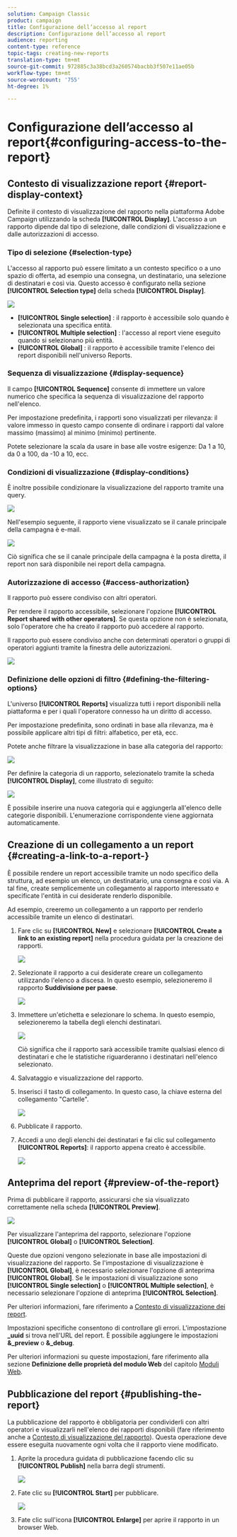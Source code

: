 ```yaml
---
solution: Campaign Classic
product: campaign
title: Configurazione dell’accesso al report
description: Configurazione dell’accesso al report
audience: reporting
content-type: reference
topic-tags: creating-new-reports
translation-type: tm+mt
source-git-commit: 972885c3a38bcd3a260574bacbb3f507e11ae05b
workflow-type: tm+mt
source-wordcount: '755'
ht-degree: 1%

---
```



# Configurazione dell’accesso al report{#configuring-access-to-the-report}

## Contesto di visualizzazione report {#report-display-context}

Definite il contesto di visualizzazione del rapporto nella piattaforma Adobe Campaign  utilizzando la scheda **[!UICONTROL Display]**. L&#39;accesso a un rapporto dipende dal tipo di selezione, dalle condizioni di visualizzazione e dalle autorizzazioni di accesso.

### Tipo di selezione {#selection-type}

L&#39;accesso al rapporto può essere limitato a un contesto specifico o a uno spazio di offerta, ad esempio una consegna, un destinatario, una selezione di destinatari e così via. Questo accesso è configurato nella sezione **[!UICONTROL Selection type]** della scheda **[!UICONTROL Display]**.

![](assets/s_ncs_advuser_report_visibility_4.png)

* **[!UICONTROL Single selection]** : il rapporto è accessibile solo quando è selezionata una specifica entità.
* **[!UICONTROL Multiple selection]** : l&#39;accesso al report viene eseguito quando si selezionano più entità.
* **[!UICONTROL Global]** : il rapporto è accessibile tramite l&#39;elenco dei report disponibili nell&#39;universo Reports.

### Sequenza di visualizzazione {#display-sequence}

Il campo **[!UICONTROL Sequence]** consente di immettere un valore numerico che specifica la sequenza di visualizzazione del rapporto nell&#39;elenco.

Per impostazione predefinita, i rapporti sono visualizzati per rilevanza: il valore immesso in questo campo consente di ordinare i rapporti dal valore massimo (massimo) al minimo (minimo) pertinente.

Potete selezionare la scala da usare in base alle vostre esigenze: Da 1 a 10, da 0 a 100, da -10 a 10, ecc.

### Condizioni di visualizzazione {#display-conditions}

È inoltre possibile condizionare la visualizzazione del rapporto tramite una query.

![](assets/s_ncs_advuser_report_visibility_5.png)

Nell&#39;esempio seguente, il rapporto viene visualizzato se il canale principale della campagna è e-mail.

![](assets/s_ncs_advuser_report_visibility_6.png)

Ciò significa che se il canale principale della campagna è la posta diretta, il report non sarà disponibile nei report della campagna.

### Autorizzazione di accesso {#access-authorization}

Il rapporto può essere condiviso con altri operatori.

Per rendere il rapporto accessibile, selezionare l&#39;opzione **[!UICONTROL Report shared with other operators]**. Se questa opzione non è selezionata, solo l&#39;operatore che ha creato il rapporto può accedere al rapporto.

Il rapporto può essere condiviso anche con determinati operatori o gruppi di operatori aggiunti tramite la finestra delle autorizzazioni.

![](assets/s_ncs_advuser_report_visibility_8.png)

### Definizione delle opzioni di filtro {#defining-the-filtering-options}

L&#39;universo **[!UICONTROL Reports]** visualizza tutti i report disponibili nella piattaforma e per i quali l&#39;operatore connesso ha un diritto di accesso.

Per impostazione predefinita, sono ordinati in base alla rilevanza, ma è possibile applicare altri tipi di filtri: alfabetico, per età, ecc.

Potete anche filtrare la visualizzazione in base alla categoria del rapporto:

![](assets/report_ovv_select_type.png)

Per definire la categoria di un rapporto, selezionatelo tramite la scheda **[!UICONTROL Display]**, come illustrato di seguito:

![](assets/report_select_category.png)

È possibile inserire una nuova categoria qui e aggiungerla all&#39;elenco delle categorie disponibili. L&#39;enumerazione corrispondente viene aggiornata automaticamente.

## Creazione di un collegamento a un report {#creating-a-link-to-a-report-}

È possibile rendere un report accessibile tramite un nodo specifico della struttura, ad esempio un elenco, un destinatario, una consegna e così via. A tal fine, create semplicemente un collegamento al rapporto interessato e specificate l&#39;entità in cui desiderate renderlo disponibile.

Ad esempio, creeremo un collegamento a un rapporto per renderlo accessibile tramite un elenco di destinatari.

1. Fare clic su **[!UICONTROL New]** e selezionare **[!UICONTROL Create a link to an existing report]** nella procedura guidata per la creazione dei rapporti.

   ![](assets/s_ncs_advuser_report_wizard_link_01.png)

1. Selezionate il rapporto a cui desiderate creare un collegamento utilizzando l&#39;elenco a discesa. In questo esempio, selezioneremo il rapporto **Suddivisione per paese**.

   ![](assets/s_ncs_advuser_report_wizard_link_02.png)

1. Immettere un&#39;etichetta e selezionare lo schema. In questo esempio, selezioneremo la tabella degli elenchi destinatari.

   ![](assets/s_ncs_advuser_report_wizard_link_03.png)

   Ciò significa che il rapporto sarà accessibile tramite qualsiasi elenco di destinatari e che le statistiche riguarderanno i destinatari nell&#39;elenco selezionato.

1. Salvataggio e visualizzazione del rapporto.
1. Inserisci il tasto di collegamento. In questo caso, la chiave esterna del collegamento &quot;Cartelle&quot;.

   ![](assets/s_ncs_advuser_report_wizard_link_04.png)

1. Pubblicate il rapporto.
1. Accedi a uno degli elenchi dei destinatari e fai clic sul collegamento **[!UICONTROL Reports]**: il rapporto appena creato è accessibile.

   ![](assets/s_ncs_advuser_report_wizard_link_05.png)

## Anteprima del report {#preview-of-the-report}

Prima di pubblicare il rapporto, assicurarsi che sia visualizzato correttamente nella scheda **[!UICONTROL Preview]**.

![](assets/s_ncs_advuser_report_preview_01.png)

Per visualizzare l&#39;anteprima del rapporto, selezionare l&#39;opzione **[!UICONTROL Global]** o **[!UICONTROL Selection]**.

Queste due opzioni vengono selezionate in base alle impostazioni di visualizzazione del rapporto. Se l&#39;impostazione di visualizzazione è **[!UICONTROL Global]**, è necessario selezionare l&#39;opzione di anteprima **[!UICONTROL Global]**. Se le impostazioni di visualizzazione sono **[!UICONTROL Single selection]** o **[!UICONTROL Multiple selection]**, è necessario selezionare l&#39;opzione di anteprima **[!UICONTROL Selection]**.

Per ulteriori informazioni, fare riferimento a [Contesto di visualizzazione dei report](#report-display-context).

Impostazioni specifiche consentono di controllare gli errori. L&#39;impostazione **_uuid** si trova nell&#39;URL del report. È possibile aggiungere le impostazioni **&amp;_preview** o **&amp;_debug**.

Per ulteriori informazioni su queste impostazioni, fare riferimento alla sezione **Definizione delle proprietà del modulo Web** del capitolo [Moduli Web](../../web/using/about-web-forms.md).

## Pubblicazione del report {#publishing-the-report}

La pubblicazione del rapporto è obbligatoria per condividerli con altri operatori e visualizzarli nell&#39;elenco dei rapporti disponibili (fare riferimento anche a [Contesto di visualizzazione del rapporto](#report-display-context)). Questa operazione deve essere eseguita nuovamente ogni volta che il rapporto viene modificato.

1. Aprite la procedura guidata di pubblicazione facendo clic su **[!UICONTROL Publish]** nella barra degli strumenti.

   ![](assets/s_ncs_advuser_report_publish_01.png)

1. Fate clic su **[!UICONTROL Start]** per pubblicare.

   ![](assets/s_ncs_advuser_report_publish_02.png)

1. Fate clic sull&#39;icona **[!UICONTROL Enlarge]** per aprire il rapporto in un browser Web.


